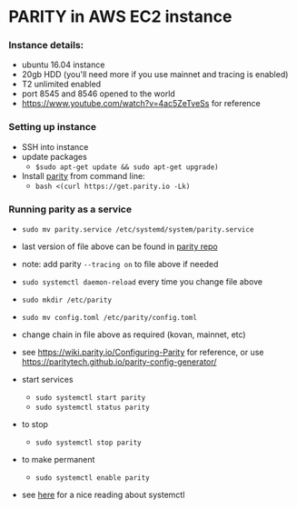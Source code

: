 # PARITY in AWS EC2 instance

### Instance details:

- ubuntu 16.04 instance
- 20gb HDD (you'll need more if you use mainnet and tracing is enabled)
- T2 unlimited enabled
- port 8545 and 8546 opened to the world
- https://www.youtube.com/watch?v=4ac5ZeTveSs for reference

### Setting up instance

- SSH into instance
- update packages
  - `$sudo apt-get update && sudo apt-get upgrade)`
- Install [parity](https://github.com/paritytech/parity) from command line:
  - `bash <(curl https://get.parity.io -Lk)`

### Running parity as a service

- `sudo mv parity.service /etc/systemd/system/parity.service`
- last version of file above can be found in [parity repo](https://github.com/paritytech/parity/blob/master/scripts/parity.service)
- note: add parity `--tracing on` to file above if needed
- `sudo systemctl daemon-reload` every time you change file above
- `sudo mkdir /etc/parity`
- `sudo mv config.toml /etc/parity/config.toml`
- change chain in file above as required (kovan, mainnet, etc)
- see https://wiki.parity.io/Configuring-Parity
  for reference, or use
	https://paritytech.github.io/parity-config-generator/

- start services
  - `sudo systemctl start parity`
  - `sudo systemctl status parity`


- to stop
  - `sudo systemctl stop parity`


- to make permanent
  - `sudo systemctl enable parity`


- see [here](https://www.digitalocean.com/community/tutorials/how-to-use-systemctl-to-manage-systemd-services-and-units) for a nice reading about systemctl
